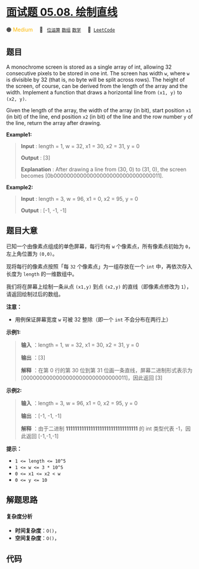 # [面试题 05.08. 绘制直线](https://leetcode.cn/problems/draw-line-lcci)

🟠 <font color=#ffb800>Medium</font>&emsp; 🔖&ensp; [`位运算`](/leetcode-js/outline/tag/bit-manipulation.md) [`数组`](/leetcode-js/outline/tag/array.md) [`数学`](/leetcode-js/outline/tag/math.md)&emsp; 🔗&ensp;[`LeetCode`](https://leetcode.cn/problems/draw-line-lcci)

## 题目

A monochrome screen is stored as a single array of int, allowing 32
consecutive pixels to be stored in one int. The screen has width `w`, where
`w` is divisible by 32 (that is, no byte will be split across rows). The
height of the screen, of course, can be derived from the length of the array
and the width. Implement a function that draws a horizontal line from `(x1,
y)` to `(x2, y)`.

Given the length of the array, the width of the array (in bit), start position
`x1` (in bit) of the line, end position `x2` (in bit) of the line and the row
number `y` of the line, return the array after drawing.

**Example1:**

> 
> 
> 
> 
> 
> **Input** : length = 1, w = 32, x1 = 30, x2 = 31, y = 0
> 
> **Output** : [3]
> 
> **Explanation** : After drawing a line from (30, 0) to (31, 0), the screen becomes [0b000000000000000000000000000000011].

**Example2:**

> 
> 
> 
> 
> 
> **Input** : length = 3, w = 96, x1 = 0, x2 = 95, y = 0
> 
> **Output** : [-1, -1, -1]
> 
> 


## 题目大意

已知一个由像素点组成的单色屏幕，每行均有 `w` 个像素点，所有像素点初始为 `0`，左上角位置为 `(0,0)`。

现将每行的像素点按照「每 `32` 个像素点」为一组存放在一个 `int` 中，再依次存入长度为 `length` 的一维数组中。

我们将在屏幕上绘制一条从点 `(x1,y)` 到点 `(x2,y)` 的直线（即像素点修改为 `1`），请返回绘制过后的数组。



**注意：**

  * 用例保证屏幕宽度 `w` 可被 32 整除（即一个 `int` 不会分布在两行上）



**示例1:**

> 
> 
> 
> 
> 
> **输入** ：length = 1, w = 32, x1 = 30, x2 = 31, y = 0
> 
> **输出** ：[3]
> 
> **解释** ：在第 0 行的第 30 位到第 31 位画一条直线，屏幕二进制形式表示为 [00000000000000000000000000000011]，因此返回 [3]
> 
> 

**示例2:**

> 
> 
> 
> 
> 
> **输入** ：length = 3, w = 96, x1 = 0, x2 = 95, y = 0
> 
> **输出** ：[-1, -1, -1]
> 
> **解释** ：由于二进制 **11111111111111111111111111111111** 的 int 类型代表 -1，因此返回 [-1,-1,-1]



**提示：**

  * `1 <= length <= 10^5`
  * `1 <= w <= 3 * 10^5`
  * `0 <= x1 <= x2 < w`
  * `0 <= y <= 10`


## 解题思路

#### 复杂度分析

- **时间复杂度**：`O()`，
- **空间复杂度**：`O()`，

## 代码

```javascript

```